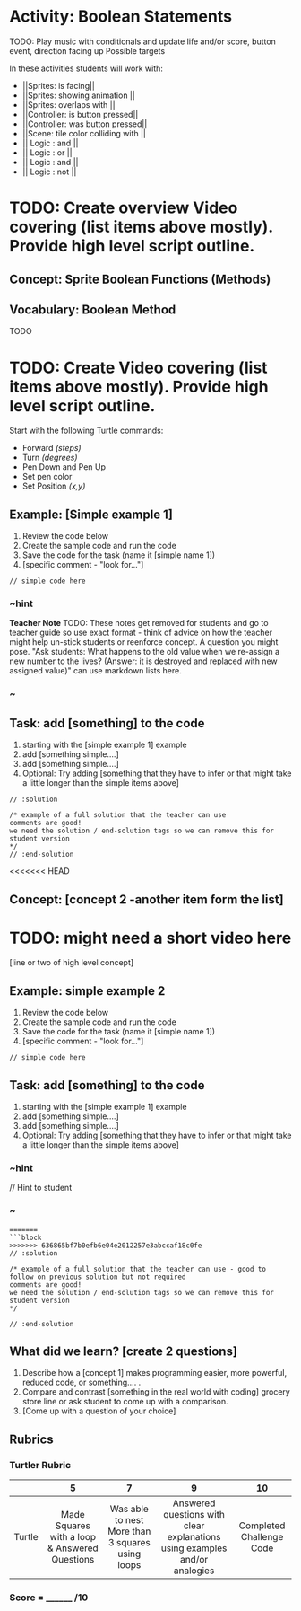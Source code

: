 # Activity: Boolean Statements

TODO: Play music with conditionals and update life and/or score, button event, direction facing up
Possible targets

In these activities students will work with: 
* ||Sprites: is facing||
* ||Sprites: showing animation  ||
* ||Sprites: overlaps with ||
* ||Controller: is button pressed||
* ||Controller: was button pressed||
* ||Scene: tile color colliding with ||
* || Logic : and ||
* || Logic : or ||
* || Logic : and ||
* || Logic : not ||

# TODO: Create overview Video covering (list items above mostly).  Provide high level script outline.


## Concept: Sprite Boolean Functions (Methods)

## Vocabulary: Boolean Method 
TODO
# TODO: Create Video covering (list items above mostly).  Provide high level script outline.

Start with the following Turtle commands:  
* Forward *(steps)*  
* Turn *(degrees)*  
* Pen Down and Pen Up  
* Set pen color  
* Set Position *(x,y)*  

## Example: [Simple example 1]
1. Review the code below
2. Create the sample code and run the code
3. Save the code for the task (name it [simple name 1]) 
4. [specific comment - "look for..."]

```blocks  
// simple code here
```  

### ~hint
**Teacher Note**
TODO: These notes get removed for students and go to teacher guide so use exact format - think of advice on how the teacher might help un-stick students or reenforce concept.  A question you might pose.  "Ask students: What happens to the old value when we re-assign a new number to the lives? (Answer: it is destroyed and replaced with new assigned value)"  can use markdown lists here.
### ~

## Task: add [something] to the code 
1. starting with the [simple example 1] example 
2. add [something simple....]
3. add [something simple....]
4. Optional: Try adding [something that they have to infer or that might take a little longer than the simple items above]

```block
// :solution

/* example of a full solution that the teacher can use
comments are good!
we need the solution / end-solution tags so we can remove this for student version
*/ 
// :end-solution
```


<<<<<<< HEAD
## Concept: [concept 2 -another item form the list]

# TODO: might need a short video here 

[line or two of high level concept]

## Example: simple example 2 

1. Review the code below
2. Create the sample code and run the code
3. Save the code for the task (name it [simple name 1]) 
4. [specific comment - "look for..."]

```blocks  
// simple code here
```  

## Task: add [something] to the code 
1. starting with the [simple example 1] example 
2. add [something simple....]
3. add [something simple....]
4. Optional: Try adding [something that they have to infer or that might take a little longer than the simple items above]

### ~hint
 // Hint to student
### ~

```blocks
=======
```block
>>>>>>> 636865bf7b0efb6e04e2012257e3abccaf18c0fe
// :solution

/* example of a full solution that the teacher can use - good to follow on previous solution but not required
comments are good!
we need the solution / end-solution tags so we can remove this for student version
*/

// :end-solution
```

## What did we learn? [create 2 questions]

1. Describe how a [concept 1] makes programming easier, more powerful, reduced code, or something.... .  
2. Compare and contrast [something in the real world with coding] grocery store line or ask student to come up with a comparison.  
3. [Come up with a question of your choice]


## Rubrics


### Turtler Rubric

|   | 5 | 7 | 9 | 10 |
|:---:|:---:|:---:|:---:|:---:|
| Turtle  | Made Squares with a loop & Answered Questions|  Was able to nest More than 3 squares using loops | Answered questions with clear explanations using examples and/or analogies | Completed Challenge Code  |

### Score = \_\_\_\_\_\_ /10 